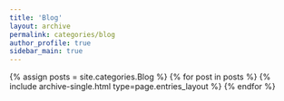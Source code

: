 ```yaml
---
title: 'Blog'
layout: archive
permalink: categories/blog
author_profile: true
sidebar_main: true
---
```


{% assign posts = site.categories.Blog %}
{% for post in posts %} {% include archive-single.html type=page.entries_layout %} {% endfor %}
